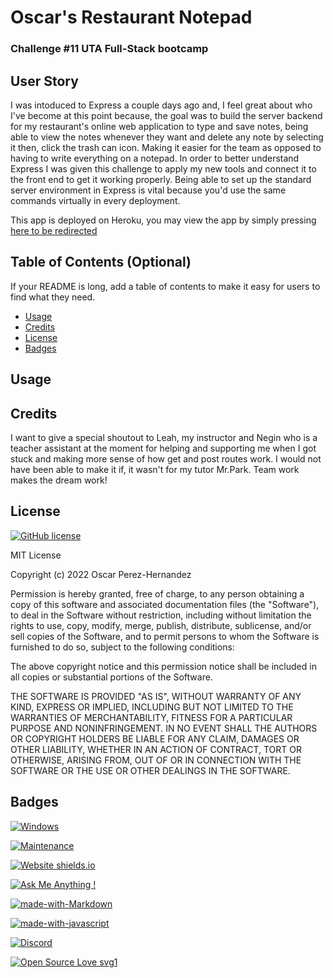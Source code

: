 # Oscar's Restaurant Notepad
### Challenge #11 UTA Full-Stack bootcamp

## User Story

I was intoduced to Express a couple days ago and, I feel great about who I've become at this point because, the goal was to build the server backend for my restaurant's online web application to type and save notes, being able to view the notes whenever they want and delete any note by selecting it then, click the trash can icon. Making it easier for the team as opposed to having to write everything on a notepad. In order to better understand Express I was given this challenge to apply my new tools and connect it to the front end to get it working properly. Being able to set up the standard server environment in Express is vital because you'd use the same commands virtually in every deployment.

This app is deployed on Heroku, you may view the app by simply pressing [here to be redirected](https://www.google.com)

## Table of Contents (Optional)

If your README is long, add a table of contents to make it easy for users to find what they need.

- [Usage](#usage)
- [Credits](#credits)
- [License](#license)
- [Badges](#badges)

## Usage




## Credits

I want to give a special shoutout to Leah, my instructor and Negin who is a teacher assistant at the moment for helping and supporting me when I got stuck and making more sense of how get and post routes work.
I would not have been able to make it if, it wasn't for my tutor Mr.Park. Team work makes the dream work!

## License

[![GitHub license](https://img.shields.io/github/license/Naereen/StrapDown.js.svg)](https://github.com/Naereen/StrapDown.js/blob/master/LICENSE)

MIT License

Copyright (c) 2022 Oscar Perez-Hernandez

Permission is hereby granted, free of charge, to any person obtaining a copy of this software and associated documentation files (the "Software"), to deal in the Software without restriction, including without limitation the rights to use, copy, modify, merge, publish, distribute, sublicense, and/or sell copies of the Software, and to permit persons to whom the Software is furnished to do so, subject to the following conditions:

The above copyright notice and this permission notice shall be included in all copies or substantial portions of the Software.

THE SOFTWARE IS PROVIDED "AS IS", WITHOUT WARRANTY OF ANY KIND, EXPRESS OR IMPLIED, INCLUDING BUT NOT LIMITED TO THE WARRANTIES OF MERCHANTABILITY, FITNESS FOR A PARTICULAR PURPOSE AND NONINFRINGEMENT. IN NO EVENT SHALL THE AUTHORS OR COPYRIGHT HOLDERS BE LIABLE FOR ANY CLAIM, DAMAGES OR OTHER LIABILITY, WHETHER IN AN ACTION OF CONTRACT, TORT OR OTHERWISE, ARISING FROM, OUT OF OR IN CONNECTION WITH THE SOFTWARE OR THE USE OR OTHER DEALINGS IN THE SOFTWARE.

## Badges
[![Windows](https://svgshare.com/i/ZhY.svg)](https://svgshare.com/i/ZhY.svg)

[![Maintenance](https://img.shields.io/badge/Maintained%3F-yes-green.svg)](https://GitHub.com/LilOTechGod/repos/Oscar-s-Restaurant-Note-Pad/)

[![Website shields.io](https://img.shields.io/website-up-down-green-red/http/shields.io.svg)](http://shields.io/)

[![Ask Me Anything !](https://img.shields.io/badge/Ask%20me-anything-1abc9c.svg)](https://GitHub.com/Naereen/ama)

[![made-with-Markdown](https://img.shields.io/badge/Made%20with-Markdown-1f425f.svg)](http://commonmark.org)

[![made-with-javascript](https://img.shields.io/badge/Made%20with-JavaScript-1f425f.svg)](https://www.javascript.com)

[![Discord](https://badgen.net/badge/icon/discord?icon=discord&label)]()

[![Open Source Love svg1](https://badges.frapsoft.com/os/v1/open-source.svg?v=103)](https://github.com/ellerbrock/open-source-badges/)
